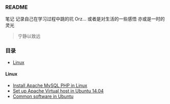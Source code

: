 ### README
笔记
记录自己在学习过程中跳的坑 Orz...
或者是对生活的一些感悟
亦或是一时的灵光

>宁静以致远

### 目录
* [Linux](#Linux)

#### Linux
* [Install Apache MySQL PHP in Linux](https://github.com/yiyunShm/NoteBook/blob/master/linux/Install%20Apache%20MySQL%20PHP%20in%20Linux.md)
* [Set up Apache Virtual host in Ubuntu 14.04](https://github.com/yiyunShm/NoteBook/blob/master/linux/Set%20up%20Apache%20Virtual%20host%20in%20Ubuntu%2014.04.md)
* [Common software in Ubuntu](https://github.com/yiyunShm/NoteBook/blob/master/linux/Common%20software%20in%20Ubuntu.md)


